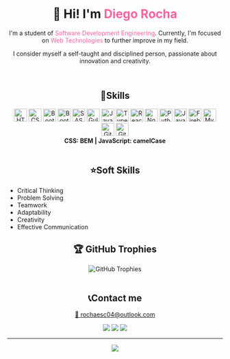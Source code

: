 
<h1 align="center">👋 Hi! I'm <span style="color:rgb(254,99,160)">Diego Rocha</span></h1>
<p align="center">I'm a student of <span style="color:rgb(254,99,160)">Software Development Engineering</span>. Currently, I'm focused on <span style="color:rgb(254,99,160)">Web Technologies</span> to further improve in my field.</p>
<p align="center">I consider myself a self-taught and disciplined person, passionate about innovation and creativity.</p>

<br>

<h2 align="center">🔧Skills</h2>

<div align="center">
    <img src="https://img.shields.io/badge/html5-%23E34F26.svg?style=for-the-badge&logo=html5&logoColor=white" height="30px" alt="HTML logo"/> <!--HTML-->
    <img src="https://img.shields.io/badge/css3-%231572B6.svg?style=for-the-badge&logo=css3&logoColor=white" height="30px" alt="CSS logo"/> <!--CSS-->
        <img src="https://img.shields.io/badge/tailwindcss-%2338B2AC.svg?style=for-the-badge&logo=tailwind-css&logoColor=white" height="30px" alt="Bootstrap logo"/> <!--Tailwind-->
    <img src="https://img.shields.io/badge/bootstrap-%23563D7C.svg?style=for-the-badge&logo=bootstrap&logoColor=white" height="30px" alt="Bootstrap logo"/> <!--Bootstrap-->
    <img src="https://img.shields.io/badge/SASS-CD6799?logo=sass&logoColor=FFFFFF&style=for-the-badge" height="30px" alt="SASS logo"/> <!--SASS-->
    <img src="https://img.shields.io/badge/GULP-%23CF4647.svg?style=for-the-badge&logo=gulp&logoColor=white" height="30px" alt="Gulp logo"/> <!--Gulp-->
    <img src="https://img.shields.io/badge/javascript-%23323330.svg?style=for-the-badge&logo=javascript&logoColor=%23F7DF1E" height="30px" alt="JavaScript logo"/> <!--JavaScript-->
     <img src="https://img.shields.io/badge/TypeScript-3178C6?logo=typescript&logoColor=white&style=for-the-badge" height="30px" alt="TypeScript logo"/> <!--TypeScript-->
        <img src="https://img.shields.io/badge/react-%2320232a.svg?style=for-the-badge&logo=react&logoColor=%2361DAFB" height="30px" alt="React logo"/> <!--React-->
    <img src="https://img.shields.io/badge/node.js-6DA55F?style=for-the-badge&logo=node.js&logoColor=white" height="30px" alt="NodeJs logo"/> <!--NodeJs-->
    <img src="https://img.shields.io/badge/python-3670A0?style=for-the-badge&logo=python&logoColor=ffdd54" height="30px" alt="Python logo"/> <!--Python-->
    <img src="https://img.shields.io/badge/java-%23ED8B00.svg?style=for-the-badge&logo=java&logoColor=white" height="30px" alt="Java logo"/> <!--Java-->
    <img src="https://img.shields.io/badge/firebase-%23039BE5.svg?style=for-the-badge&logo=firebase&logoColor=white" height="30px" alt="Firebase logo"/> <!--Firebase-->
    <img src="https://img.shields.io/badge/mysql-%2300f.svg?style=for-the-badge&logo=mysql&logoColor=white" height="30px" alt="MySQL logo"/> <!--MySql-->
      <img src="https://img.shields.io/badge/Git-F05032?logo=git&logoColor=white&style=for-the-badge" height="30px" alt="Git logo"/> <!--Git-->
    <img src="https://img.shields.io/badge/GitHub-181717?logo=github&logoColor=white&style=for-the-badge" height="30px" alt="GitHub logo"/> <!--GitHub-->
</div>

<div align="center">
    <strong>CSS: BEM | JavaScript: camelCase</strong>
</div>

<br>

<h2 align="center">⭐Soft Skills</h2>
<ul>
    <li>Critical Thinking</li>
    <li>Problem Solving</li>
    <li>Teamwork</li>
    <li>Adaptability</li>
    <li>Creativity</li>
    <li>Effective Communication</li>
</ul>

<h2 align="center">🏆 GitHub Trophies</h2>
<div align="center">
    <img src="https://github-profile-trophy.vercel.app/?username=RochaDiego04&theme=radical&no-frame=false&no-bg=false&margin-w=4" alt="GitHub Trophies" />
</div>

<br>

<h2 align="center">📞Contact me</h2>
<div align="center">
    <a href="mailto:rochaesc04@outlook.com" target="_blank"><p>📧 rochaesc04@outlook.com</p></a>
    <a href="https://www.linkedin.com/in/diego-rocha-escamilla/" alt="My LinkedIn" target="_blank"><img src="https://img.shields.io/badge/LinkedIn-0072b1?logo=linkedin&logoColor=white&style=for-the-badge"></a>
    <a href="https://discordapp.com/users/NewDiscordUserID" alt="My Discord" target="_blank"><img src="https://img.shields.io/badge/ElRoch1n-7289da?logo=discord&logoColor=FFFFFF&style=for-the-badge"></a>
    <a href="https://github.com/RochaDiego04" alt="My GitHub"><img src="https://img.shields.io/badge/RochaDiego04-black?logo=github&logoColor=FFFFFF&style=for-the-badge"></a>
</div>

<hr>

<div align="center">
    <a href="https://visitcount.itsvg.in">
      <img src="https://visitcount.itsvg.in/api?id=RochaDiego04&label=Profile%20Views&color=1&icon=8&pretty=false" />
    </a>
</div>
